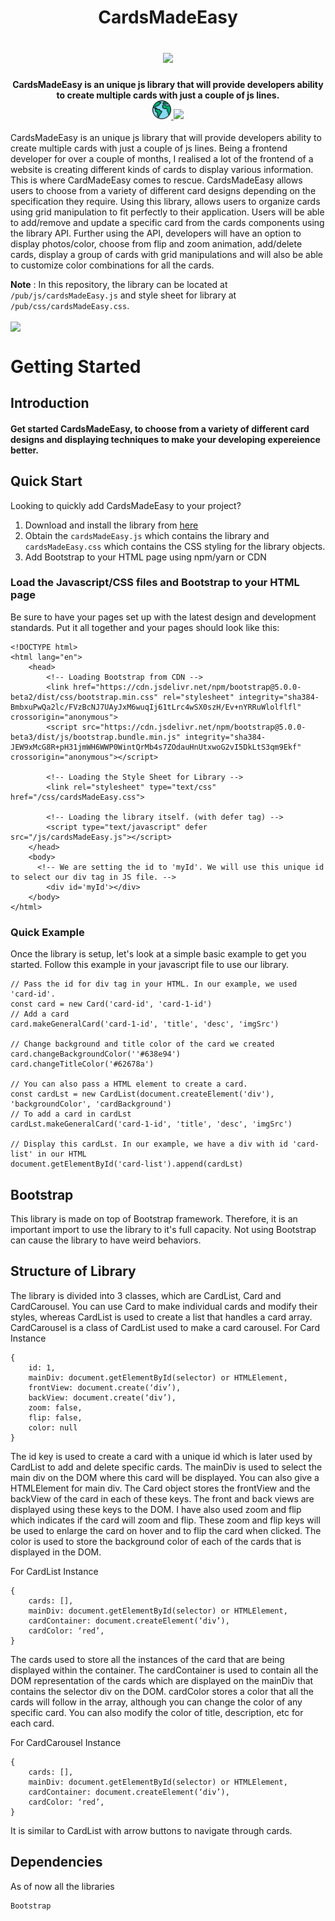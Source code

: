 <h1 align="center">
    <p align="center">CardsMadeEasy</p>
    <img align="center" src="./img/logo.png" width="258px">
</h1>

<h4 align="center">
    CardsMadeEasy is an unique js library that will provide developers ability to create multiple cards with just a couple of js lines.
    <br />
    <a href="https://mysterious-dawn-71990.herokuapp.com/">
        <img width="30px" src="https://github.com/milindvishnoi/milindvishnoi/blob/master/worldwide.png">
    </a>
    <a href="https://mysterious-dawn-71990.herokuapp.com/docs">
        <img src="https://user-images.githubusercontent.com/48028572/120033256-fa899200-c018-11eb-88bd-66edfb026f79.png" width="30px">
    </a>
</h4>

CardsMadeEasy is an unique js library that will provide developers ability to create multiple cards with just a couple of js lines. Being a frontend developer for over a couple of months, I realised a lot of the frontend of a website is creating different kinds of cards to display various information. This is where CardMadeEasy comes to rescue. CardsMadeEasy allows users to choose from a variety of different card designs depending on the specification they require. Using this library, allows users to organize cards using grid manipulation to fit perfectly to their application. Users will be able to add/remove and update a specific card from the cards components using the library API. Further using the API, developers will have an option to display photos/color, choose from flip and zoom animation, add/delete cards, display a group of cards with grid manipulations and will also be able to customize color combinations for all the cards.

**Note** : In this repository, the library can be located at  `/pub/js/cardsMadeEasy.js`  and style sheet for library at  `/pub/css/cardsMadeEasy.css`.

<img align="center" src="https://user-images.githubusercontent.com/48028572/120031842-f9effc00-c016-11eb-8486-6f374dece6ba.png">
    
# Getting Started
## Introduction
#### Get started CardsMadeEasy, to choose from a variety of different card designs and displaying techniques to make your developing expereience better.

## Quick Start
Looking to quickly add CardsMadeEasy to your project? 
1. Download and install the library from [here](https://github.com/csc309-winter-2021/js-library-vishnoim)
2. Obtain the `cardsMadeEasy.js` which contains the library and `cardsMadeEasy.css` which contains the CSS styling for the library objects.
3. Add Bootstrap to your HTML page using npm/yarn or CDN

### Load the Javascript/CSS files and Bootstrap to your HTML page
Be sure to have your pages set up with the latest design and development standards. Put it all together and your pages should look like this:
```
<!DOCTYPE html>
<html lang="en">
    <head>
        <!-- Loading Bootstrap from CDN -->
        <link href="https://cdn.jsdelivr.net/npm/bootstrap@5.0.0-beta2/dist/css/bootstrap.min.css" rel="stylesheet" integrity="sha384-BmbxuPwQa2lc/FVzBcNJ7UAyJxM6wuqIj61tLrc4wSX0szH/Ev+nYRRuWlolflfl" crossorigin="anonymous">
        <script src="https://cdn.jsdelivr.net/npm/bootstrap@5.0.0-beta3/dist/js/bootstrap.bundle.min.js" integrity="sha384-JEW9xMcG8R+pH31jmWH6WWP0WintQrMb4s7ZOdauHnUtxwoG2vI5DkLtS3qm9Ekf" crossorigin="anonymous"></script>
        
        <!-- Loading the Style Sheet for Library -->
        <link rel="stylesheet" type="text/css" href="/css/cardsMadeEasy.css">

        <!-- Loading the library itself. (with defer tag) -->
        <script type="text/javascript" defer src="/js/cardsMadeEasy.js"></script>
    </head>
    <body>
      <!-- We are setting the id to 'myId'. We will use this unique id to select our div tag in JS file. -->
        <div id='myId'></div>
    </body>
</html>
```

### Quick Example
Once the library is setup, let's look at a simple basic example to get you started. Follow this example in your javascript file to use our library.

```
// Pass the id for div tag in your HTML. In our example, we used 'card-id'.
const card = new Card('card-id', 'card-1-id')
// Add a card
card.makeGeneralCard('card-1-id', 'title', 'desc', 'imgSrc')

// Change background and title color of the card we created
card.changeBackgroundColor(''#638e94')
card.changeTitleColor('#62678a')

// You can also pass a HTML element to create a card.
const cardLst = new CardList(document.createElement('div'), 'backgroundColor', 'cardBackground')
// To add a card in cardLst
cardLst.makeGeneralCard('card-1-id', 'title', 'desc', 'imgSrc')

// Display this cardLst. In our example, we have a div with id 'card-list' in our HTML
document.getElementById('card-list').append(cardLst)
```

## Bootstrap 
This library is made on top of Bootstrap framework. Therefore, it is an important import to use the library to it's full capacity. Not using Bootstrap can cause the library to have weird behaviors.

## Structure of Library
The library is divided into 3 classes, which are CardList, Card and CardCarousel. You can use Card to
make individual cards and modify their styles, whereas CardList is used to create a list
that handles a card array. CardCarousel is a class of CardList used to make a card carousel.
For Card Instance
```
{
    id: 1,
    mainDiv: document.getElementById(selector) or HTMLElement,
    frontView: document.create(‘div’),
    backView: document.create(‘div’),
    zoom: false,
    flip: false,
    color: null
}
```
The id key is used to create a card with a unique id which is later used by CardList to add and delete specific cards. The mainDiv is used to select the main div on the DOM where this card will be displayed. You can also give a HTMLElement for main div. The Card object stores the frontView and the backView of the card in each of these keys. The front and back views are displayed using these keys to the DOM. I have also used zoom and flip which indicates if the card will zoom and flip. These zoom and flip keys will be used to enlarge the card on hover and to flip the card when clicked. The color is used to store the background color of each of the cards that is displayed in the DOM.

For CardList Instance
```
{
    cards: [],
    mainDiv: document.getElementById(selector) or HTMLElement,
    cardContainer: document.createElement(‘div’),
    cardColor: ‘red’,
}
```
The cards used to store all the instances of the card that are being displayed within the container. The cardContainer is used to contain all the DOM representation of the cards which are displayed on the mainDiv that contains the selector div on the DOM. cardColor stores a color that all the cards will follow in the array, although you can change the color of any specific card. You can also modify the color of title, description, etc for each card.

For CardCarousel Instance
```
{
    cards: [],
    mainDiv: document.getElementById(selector) or HTMLElement,
    cardContainer: document.createElement(‘div’),
    cardColor: ‘red’,
}
```
It is similar to CardList with arrow buttons to navigate through cards.

## Dependencies
As of now all the libraries 
```
Bootstrap
```
